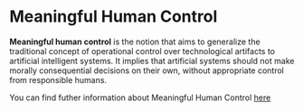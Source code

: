 # Meaningful Human Control

**Meaningful human control** is the notion that aims to generalize the traditional concept of operational control over technological artifacts to artificial intelligent systems. It implies that artificial systems should not make morally consequential decisions on their own, without appropriate control from responsible humans.

You can find futher information about Meaningful Human Control [here](../../Human_Agency_and_Oversight/Meaningful_human_control.md)

